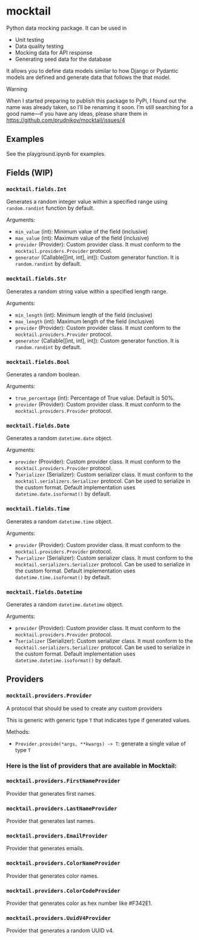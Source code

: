 # mocktail
Python data mocking package. It can be used in 
* Unit testing
* Data quality testing
* Mocking data for API response 
* Generating seed data for the database

It allows you to define data models similar to how Django or Pydantic models are defined and generate data that follows the that model.

> [!WARNING]
> When I started preparing to publish this package to PyPi, I found out the name was already taken, so I’ll be renaming it soon. I’m still searching for a good name—if you have any ideas, please share them in  https://github.com/prudnikov/mocktail/issues/4

## Examples

See the playground.ipynb for examples.

## Fields (WIP)

### `mocktail.fields.Int`
Generates a random integer value within a specified range using `random.randint` function by default.

Arguments:
- `min_value` (int): Minimum value of the field (inclusive)
- `max_value` (int): Maximum value of the field (inclusive)
- `provider` (Provider): Custom provider class. It must conform to the `mocktail.providers.Provider` protocol.
- `generator` (Callable[[int, int], int]): Custom generator function. It is `random.randint` by default.

### `mocktail.fields.Str`
Generates a random string value within a specified length range. 

Arguments:
- `min_length` (int): Minimum length of the field (inclusive)
- `max_length` (int): Maximum length of the field (inclusive)
- `provider` (Provider): Custom provider class. It must conform to the `mocktail.providers.Provider` protocol.
- `generator` (Callable[[int, int], int]): Custom generator function. It is `random.randint` by default.

### `mocktail.fields.Bool`
Generates a random boolean. 

Arguments:
- `true_percentage` (int): Percentage of True value. Default is 50%.
- `provider` (Provider): Custom provider class. It must conform to the `mocktail.providers.Provider` protocol.

### `mocktail.fields.Date`
Generates a random `datetime.date` object. 

Arguments:
- `provider` (Provider): Custom provider class. It must conform to the `mocktail.providers.Provider` protocol.
- ?`serializer` (Serializer): Custom serializer class. It must conform to the `mocktail.serializers.Serializer` protocol. Can be used to serialize in the custom format. Default implementation uses `datetime.date.isoformat()` by default. 

### `mocktail.fields.Time`
Generates a random `datetime.time` object. 

Arguments:
- `provider` (Provider): Custom provider class. It must conform to the `mocktail.providers.Provider` protocol.
- ?`serializer` (Serializer): Custom serializer class. It must conform to the `mocktail.serializers.Serializer` protocol. Can be used to serialize in the custom format. Default implementation uses `datetime.time.isoformat()` by default. 

### `mocktail.fields.Datetime`
Generates a random `datetime.datetime` object. 

Arguments:
- `provider` (Provider): Custom provider class. It must conform to the `mocktail.providers.Provider` protocol.
- ?`serializer` (Serializer): Custom serializer class. It must conform to the `mocktail.serializers.Serializer` protocol. Can be used to serialize in the custom format. Default implementation uses `datetime.datetime.isoformat()` by default. 

## Providers

### `mocktail.providers.Provider`
A protocol that should be used to create any custom providers 

This is generic with generic type `T` that indicates type if generated values.

Methods:
- `Provider.provide(*args, **kwargs) -> T`: generate a single value of type `T`

### Here is the list of providers that are available in Mocktail:

### `mocktail.providers.FirstNameProvider`
Provider that generates first names. 

### `mocktail.providers.LastNameProvider`
Provider that generates last names. 

### `mocktail.providers.EmailProvider`
Provider that generates emails. 

### `mocktail.providers.ColorNameProvider`
Provider that generates color names. 

### `mocktail.providers.ColorCodeProvider`
Provider that generates color as hex number like #F342E1. 

### `mocktail.providers.UuidV4Provider`
Provider that generates a random UUID v4. 
